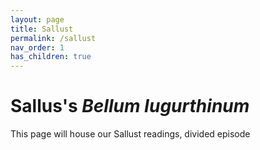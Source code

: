 ```yaml
---
layout: page
title: Sallust
permalink: /sallust
nav_order: 1
has_children: true
---
```


# Sallus's *Bellum Iugurthinum*


This page will house our Sallust readings, divided episode
